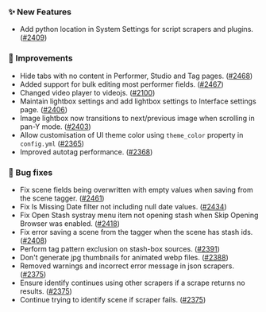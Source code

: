 ### ✨ New Features
* Add python location in System Settings for script scrapers and plugins. ([#2409](https://github.com/stashapp/stash/pull/2409))

### 🎨 Improvements
* Hide tabs with no content in Performer, Studio and Tag pages. ([#2468](https://github.com/stashapp/stash/pull/2468))
* Added support for bulk editing most performer fields. ([#2467](https://github.com/stashapp/stash/pull/2467))
* Changed video player to videojs. ([#2100](https://github.com/stashapp/stash/pull/2100))
* Maintain lightbox settings and add lightbox settings to Interface settings page. ([#2406](https://github.com/stashapp/stash/pull/2406))
* Image lightbox now transitions to next/previous image when scrolling in pan-Y mode. ([#2403](https://github.com/stashapp/stash/pull/2403))
* Allow customisation of UI theme color using `theme_color` property in `config.yml` ([#2365](https://github.com/stashapp/stash/pull/2365))
* Improved autotag performance. ([#2368](https://github.com/stashapp/stash/pull/2368))

### 🐛 Bug fixes
* Fix scene fields being overwritten with empty values when saving from the scene tagger. ([#2461](https://github.com/stashapp/stash/pull/2461))
* Fix Is Missing Date filter not including null date values. ([#2434](https://github.com/stashapp/stash/pull/2434))
* Fix Open Stash systray menu item not opening stash when Skip Opening Browser was enabled. ([#2418](https://github.com/stashapp/stash/pull/2418))
* Fix error saving a scene from the tagger when the scene has stash ids. ([#2408](https://github.com/stashapp/stash/pull/2408))
* Perform tag pattern exclusion on stash-box sources. ([#2391](https://github.com/stashapp/stash/pull/2391))
* Don't generate jpg thumbnails for animated webp files. ([#2388](https://github.com/stashapp/stash/pull/2388))
* Removed warnings and incorrect error message in json scrapers. ([#2375](https://github.com/stashapp/stash/pull/2375))
* Ensure identify continues using other scrapers if a scrape returns no results. ([#2375](https://github.com/stashapp/stash/pull/2375)) 
* Continue trying to identify scene if scraper fails. ([#2375](https://github.com/stashapp/stash/pull/2375))